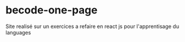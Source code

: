 # becode-one-page
Site realisé sur un exercices a refaire en react js pour l'apprentisage du languages
